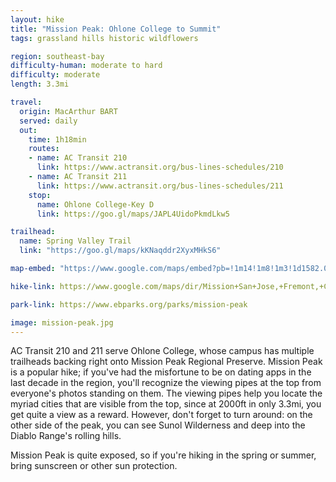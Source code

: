 ```yaml
---
layout: hike
title: "Mission Peak: Ohlone College to Summit"
tags: grassland hills historic wildflowers

region: southeast-bay
difficulty-human: moderate to hard
difficulty: moderate
length: 3.3mi

travel:
  origin: MacArthur BART
  served: daily
  out:
    time: 1h18min
    routes:
    - name: AC Transit 210
      link: https://www.actransit.org/bus-lines-schedules/210
    - name: AC Transit 211
      link: https://www.actransit.org/bus-lines-schedules/211
    stop:
      name: Ohlone College-Key D
      link: https://goo.gl/maps/JAPL4UidoPkmdLkw5

trailhead:
  name: Spring Valley Trail
  link: "https://goo.gl/maps/kKNaqddr2XyxMHkS6"

map-embed: "https://www.google.com/maps/embed?pb=!1m14!1m8!1m3!1d1582.0254289597422!2d-121.9115877!3d37.5302984!3m2!1i1024!2i768!4f13.1!3m3!1m2!1s0x808fc7d85023d0cf%3A0x7b1c136fe16fbbd1!2sSpring%20Valley%20Trail!5e0!3m2!1sen!2sus!4v1687410259182!5m2!1sen!2sus"

hike-link: https://www.google.com/maps/dir/Mission+San+Jose,+Fremont,+CA+94539/Mission+Peak+Summit/@37.5206626,-121.9007303,15z/data=!4m14!4m13!1m5!1m1!1s0x808fc6a475fab21b:0x29367e8d0c25090b!2m2!1d-121.9088902!2d37.5304889!1m5!1m1!1s0x808fc5ca58b42b7b:0x91d8b97650f75f66!2m2!1d-121.8808302!2d37.5125051!3e2

park-link: https://www.ebparks.org/parks/mission-peak

image: mission-peak.jpg
---
```


AC Transit 210 and 211 serve Ohlone College, whose campus has multiple trailheads backing right onto Mission Peak Regional Preserve. Mission Peak is a popular hike; if you've had the misfortune to be on dating apps in the last decade in the region, you'll recognize the viewing pipes at the top from everyone's photos standing on them. The viewing pipes help you locate the myriad cities that are visible from the top, since at 2000ft in only 3.3mi, you get quite a view as a reward. However, don't forget to turn around: on the other side of the peak, you can see Sunol Wilderness and deep into the Diablo Range's rolling hills.

Mission Peak is quite exposed, so if you're hiking in the spring or summer, bring sunscreen or other sun protection.
